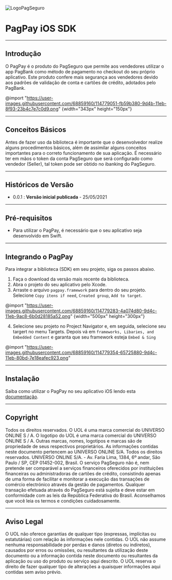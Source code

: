 ![LogoPagSeguro](https://user-images.githubusercontent.com/68859160/114778858-c77e8e00-9d4b-11eb-8c67-e97eade6534f.png)


# PagPay iOS SDK
---
## Introdução
O PagPay é o produto do PagSeguro que permite aos vendedores utilizar o app PagBank como método de pagamento no checkout do seu próprio aplicativo. Este produto confere mais segurança aos vendedores devido aos padrões de validação de conta e cartões de crédito, adotados pelo PagBank. 

@import "https://user-images.githubusercontent.com/68859160/114779051-fb59b380-9d4b-11eb-8f93-23b4c7e7c0d9.png" {width="343px" height="150px"}

---
## Conceitos Básicos

Antes de fazer uso da biblioteca é importante que o desenvolvedor realize alguns procedimentos básicos, além de assimilar alguns conceitos importantes para o correto funcionamento de sua aplicação. É necessário ter em mãos o token da conta PagSeguro que será configurado como vendedor (Seller), tal token pode ser obtido no ibanking do PagSeguro.

___
## Históricos de Versão
* 0.0.1 : **Versão inicial publicada** - 25/05/2021

---
## Pré-requisitos
* Para utilizar o PagPay, é necessário que o seu aplicativo seja desenvolvido em Swift.

---
## Integrando o PagPay
Para integrar a biblioteca (SDK) em seu projeto, siga os passos abaixo.
1. Faça o download da versão mais recente da biblioteca. 
2. Abra o projeto do seu aplicativo pelo Xcode.
3. Arraste o arquivo `pagpay.framework` para dentro do seu projeto. Selecione `Copy itens if need`, `Created group`, `Add to target`.

@import "https://user-images.githubusercontent.com/68859160/114779283-4a074d80-9d4c-11eb-9ac8-6b0d28185a52.png" {width="500px" height="300px"}

4. Selecione seu projeto no Project Navigator e, em seguida, selecione seu targert no menu Targets. Depois vá em `frameworks, Libaries, and Embedded Content` e garanta que seu framework esteja `Embed & Sing`

@import "https://user-images.githubusercontent.com/68859160/114779354-65725880-9d4c-11eb-80bd-7e18eafec923.png"

___
## Instalação
Saiba como utilizar o PagPay no seu aplicativo iOS lendo esta [documentação](https://confluence.intranet.uol.com.br/confluence/pages/viewpage.action?spaceKey=PSPAGDIG&title=Integrando+com+a+wallet+app2app).

___
## Copyright

Todos os direitos reservados. O UOL é uma marca comercial do UNIVERSO ONLINE S / A. O logotipo do UOL é uma marca comercial do UNIVERSO ONLINE S / A. Outras marcas, nomes, logotipos e marcas são de propriedade de seus respectivos proprietários. As informações contidas neste documento pertencem ao UNIVERSO ONLINE S/A. Todos os direitos reservados. UNIVERSO ONLINE S/A. - Av. Faria Lima, 1384, 6º andar, São Paulo / SP, CEP 01452-002, Brasil. O serviço PagSeguro não é, nem pretende ser comparável a serviços financeiros oferecidos por instituições financeiras ou administradoras de cartões de crédito, consistindo apenas de uma forma de facilitar e monitorar a execução das transações de comércio electrónico através da gestão de pagamentos. Qualquer transação efetuada através do PagSeguro está sujeita e deve estar em conformidade com as leis da República Federativa do Brasil. Aconselhamos que você leia os termos e condições cuidadosamente.
___
## Aviso Legal

O UOL não oferece garantias de qualquer tipo (expressas, implícitas ou estatutárias) com relação às informações nele contidas. O UOL não assume nenhuma responsabilidade por perdas e danos (diretos ou indiretos), causados por erros ou omissões, ou resultantes da utilização deste documento ou a informação contida neste documento ou resultantes da aplicação ou uso do produto ou serviço aqui descrito. O UOL reserva o direito de fazer qualquer tipo de alterações a quaisquer informações aqui contidas sem aviso prévio.